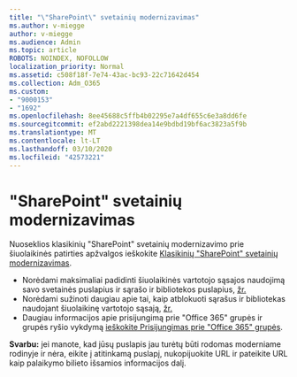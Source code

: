 ```yaml
---
title: "\"SharePoint\" svetainių modernizavimas"
ms.author: v-miegge
author: v-miegge
ms.audience: Admin
ms.topic: article
ROBOTS: NOINDEX, NOFOLLOW
localization_priority: Normal
ms.assetid: c508f18f-7e74-43ac-bc93-22c71642d454
ms.collection: Adm_O365
ms.custom:
- "9000153"
- "1692"
ms.openlocfilehash: 8ee45688c5ffb4b02295e7a4df655c6e3a8dd6fe
ms.sourcegitcommit: ef2abd2221398dea14e9bdbd19bf6ac3823a5f9b
ms.translationtype: MT
ms.contentlocale: lt-LT
ms.lasthandoff: 03/10/2020
ms.locfileid: "42573221"
---
```

# <a name="modernize-your-sharepoint-sites"></a>"SharePoint" svetainių modernizavimas

Nuoseklios klasikinių "SharePoint" svetainių modernizavimo prie šiuolaikinės patirties apžvalgos ieškokite [Klasikinių "SharePoint" svetainių modernizavimas](https://docs.microsoft.com/sharepoint/dev/transform/modernize-classic-sites).

* Norėdami maksimaliai padidinti šiuolaikinės vartotojo sąsajos naudojimą savo svetainės puslapius ir sąrašo ir bibliotekos puslapius, [žr.](https://docs.microsoft.com/sharepoint/dev/transform/modernize-userinterface)
* Norėdami sužinoti daugiau apie tai, kaip atblokuoti sąrašus ir bibliotekas naudojant šiuolaikinę vartotojo sąsają, [žr.](https://docs.microsoft.com/sharepoint/dev/transform/modernize-userinterface-lists-and-libraries)
* Daugiau informacijos apie prisijungimą prie "Office 365" grupės ir grupės ryšio vykdymą [ieškokite Prisijungimas prie "Office 365" grupės](https://docs.microsoft.com/sharepoint/dev/transform/modernize-connect-to-office365-group).

**Svarbu:** jei manote, kad jūsų puslapis jau turėtų būti rodomas moderniame rodinyje ir nėra, eikite į atitinkamą puslapį, nukopijuokite URL ir pateikite URL kaip palaikymo bilieto išsamios informacijos dalį.

